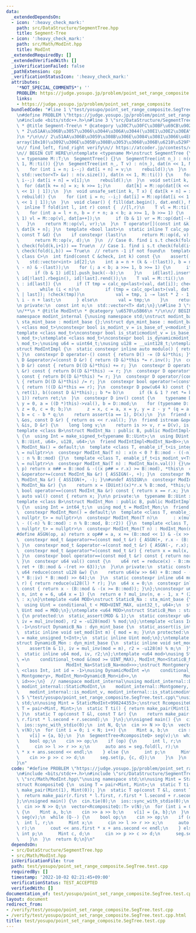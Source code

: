 ```yaml
---
data:
  _extendedDependsOn:
  - icon: ':heavy_check_mark:'
    path: src/DataStructure/SegmentTree.hpp
    title: Segment-Tree
  - icon: ':heavy_check_mark:'
    path: src/Math/ModInt.hpp
    title: ModInt
  _extendedRequiredBy: []
  _extendedVerifiedWith: []
  _isVerificationFailed: false
  _pathExtension: cpp
  _verificationStatusIcon: ':heavy_check_mark:'
  attributes:
    '*NOT_SPECIAL_COMMENTS*': ''
    PROBLEM: https://judge.yosupo.jp/problem/point_set_range_composite
    links:
    - https://judge.yosupo.jp/problem/point_set_range_composite
  bundledCode: "#line 1 \"test/yosupo/point_set_range_composite.SegTree.test.cpp\"\
    \n#define PROBLEM \"https://judge.yosupo.jp/problem/point_set_range_composite\"\
    \n#include <bits/stdc++.h>\n#line 3 \"src/DataStructure/SegmentTree.hpp\"\n/**\n\
    \ * @title Segment-Tree\n * @category \u30C7\u30FC\u30BF\u69CB\u9020\n * O(logN)\n\
    \ * 2\u51AA\u306B\u3057\u3066\u3044\u306A\u3044(\u30E1\u30E2\u30EA\u7BC0\u7D04\
    )\n */\n\n// 2\u51AA\u306B\u3059\u308B\u306E\u3084\u3081\u3066\u4E8C\u6B21\u5143\
    array(10x10)\u3092\u306E\u305B\u308B\u3053\u3068\u306B\u6210\u529F\n// https://atcoder.jp/contests/arc027/tasks/arc027_4\n\
    \n// find_left, find_right verify\n// https://atcoder.jp/contests/code-festival-2014-qualb/tasks/code_festival_qualB_d\n\
    \n// BEGIN CUT HERE\n\ntemplate <typename M>\nstruct SegmentTree {\n  using T\
    \ = typename M::T;\n  SegmentTree() {}\n  SegmentTree(int n_) : n(n_), dat(n <<\
    \ 1, M::ti()) {}\n  SegmentTree(int n_, T v) : n(n_), dat(n << 1, M::ti()) {\n\
    \    for (int i = n; i--;) dat[i + n] = v;\n    rebuild();\n  }\n  SegmentTree(const\
    \ std::vector<T> &v) : n(v.size()), dat(n << 1, M::ti()) {\n    for (int i = n;\
    \ i--;) dat[i + n] = v[i];\n    rebuild();\n  }\n  void set(int k, T x) {\n  \
    \  for (dat[k += n] = x; k >>= 1;)\n      dat[k] = M::op(dat[(k << 1) | 0], dat[(k\
    \ << 1) | 1]);\n  }\n  void unsafe_set(int k, T x) { dat[k + n] = x; }\n  void\
    \ rebuild() {\n    for (int i = n; --i;) dat[i] = M::op(dat[i << 1 | 0], dat[i\
    \ << 1 | 1]);\n  }\n  void clear() { fill(dat.begin(), dat.end(), M::ti()); }\n\
    \  inline T fold(int l, int r) const {  //[l,r)\n    T vl = M::ti(), vr = M::ti();\n\
    \    for (int a = l + n, b = r + n; a < b; a >>= 1, b >>= 1) {\n      if (a &\
    \ 1) vl = M::op(vl, dat[a++]);\n      if (b & 1) vr = M::op(dat[--b], vr);\n \
    \   }\n    return M::op(vl, vr);\n  }\n  T operator[](const int &k) const { return\
    \ dat[k + n]; }\n  template <bool last>\n  static inline T calc_op(const T &v,\
    \ const T &d) {\n    if constexpr (last)\n      return M::op(d, v);\n    else\n\
    \      return M::op(v, d);\n  }\n  // Case 0. find i s.t check(fold(k,i)) == False,\
    \ check(fold(k,i+1)) == True\n  // Case 1. find i s.t check(fold(i+1,b)) == False,\
    \ check(fold(i,b)) == True\n  // return -1 if not found\n  template <bool last,\
    \ class C>\n  int find(const C &check, int k) const {\n    assert(!check(M::ti()));\n\
    \    std::vector<int> id[2];\n    int a = n + (k & -(!last)), b = n + n + ((k\
    \ - n) & -(last));\n    for (; a < b; a >>= 1, b >>= 1) {\n      if (a & 1) id[0].push_back(a++);\n\
    \      if (b & 1) id[1].push_back(--b);\n    }\n    id[last].insert(id[last].end(),\
    \ id[!last].rbegin(), id[!last].rend());\n    T val = M::ti();\n    for (int i\
    \ : id[last]) {\n      if (T tmp = calc_op<last>(val, dat[i]); check(tmp)) {\n\
    \        while (i < n)\n          if (tmp = calc_op<last>(val, dat[i = i << 1\
    \ | last]); !check(tmp))\n            val = tmp, i -= last * 2 - 1;\n        return\
    \ i - n + last;\n      } else\n        val = tmp;\n    }\n    return -1;\n  }\n\
    \n private:\n  const int n;\n  std::vector<T> dat;\n};\n#line 3 \"src/Math/ModInt.hpp\"\
    \n/**\n * @title ModInt\n * @category \u6570\u5B66\n */\n\n// BEGIN CUT HERE\n\
    namespace modint_internal {\nusing namespace std;\nstruct modint_base {};\nstruct\
    \ sta_mint_base : modint_base {};\nstruct dyn_mint_base : modint_base {};\ntemplate\
    \ <class mod_t>\nconstexpr bool is_modint_v = is_base_of_v<modint_base, mod_t>;\n\
    template <class mod_t>\nconstexpr bool is_staticmodint_v = is_base_of_v<sta_mint_base,\
    \ mod_t>;\ntemplate <class mod_t>\nconstexpr bool is_dynamicmodint_v = is_base_of_v<dyn_mint_base,\
    \ mod_t>;\nusing u64 = uint64_t;\nusing u128 = __uint128_t;\ntemplate <class D>\n\
    struct ModIntImpl {\n  static constexpr inline auto modulo() { return D::mod;\
    \ }\n  constexpr D operator-() const { return D() -= (D &)*this; }\n  constexpr\
    \ D &operator/=(const D &r) { return (D &)*this *= r.inv(); }\n  constexpr D operator+(const\
    \ D &r) const { return D((D &)*this) += r; }\n  constexpr D operator-(const D\
    \ &r) const { return D((D &)*this) -= r; }\n  constexpr D operator*(const D &r)\
    \ const { return D((D &)*this) *= r; }\n  constexpr D operator/(const D &r) const\
    \ { return D((D &)*this) /= r; }\n  constexpr bool operator!=(const D &r) const\
    \ { return !((D &)*this == r); }\n  constexpr D pow(u64 k) const {\n    for (D\
    \ ret(1), b((const D &)*this);; b *= b)\n      if (k & 1 ? ret *= b : 0; !(k >>=\
    \ 1)) return ret;\n  }\n  constexpr D inv() const {\n    typename D::Int x = 1,\
    \ y = 0, a = ((D *)this)->val(), b = D::mod;\n    for (typename D::Int q = 0,\
    \ z = 0, c = 0; b;)\n      z = x, c = a, x = y, y = z - y * (q = a / b), a = b,\
    \ b = c - b * q;\n    return assert(a == 1), D(x);\n  }\n  friend ostream &operator<<(ostream\
    \ &os, const D &r) { return os << r.val(); }\n  friend istream &operator>>(istream\
    \ &is, D &r) {\n    long long v;\n    return is >> v, r = D(v), is;\n  }\n};\n\
    template <class B>\nstruct ModInt_Na : public B, public ModIntImpl<ModInt_Na<B>>\
    \ {\n  using Int = make_signed_t<typename B::Uint>;\n  using DUint = conditional_t<is_same_v<typename\
    \ B::Uint, u64>, u128, u64>;\n  friend ModIntImpl<ModInt_Na<B>>;\n  constexpr\
    \ ModInt_Na() = default;\n  template <class T, enable_if_t<is_integral_v<T>, nullptr_t>\
    \ = nullptr>\n  constexpr ModInt_Na(T n) : x(n < 0 ? B::mod - ((-n) % B::mod)\
    \ : n % B::mod) {}\n  template <class T, enable_if_t<is_modint_v<T>, nullptr_t>\
    \ = nullptr>\n  constexpr ModInt_Na(T n) : ModInt_Na(n.val()) {}\n#define ASSIGN(m,\
    \ p) return x m## = B::mod & -((x p## = r.x) >= B::mod), *this\n  constexpr ModInt_Na\
    \ &operator+=(const ModInt_Na &r) { ASSIGN(-, +); }\n  constexpr ModInt_Na &operator-=(const\
    \ ModInt_Na &r) { ASSIGN(+, -); }\n#undef ASSIGN\n  constexpr ModInt_Na &operator*=(const\
    \ ModInt_Na &r) {\n    return x = (DUint)(x)*r.x % B::mod, *this;\n  }\n  constexpr\
    \ bool operator==(const ModInt_Na &r) const { return x == r.x; }\n  constexpr\
    \ auto val() const { return x; }\n\n private:\n  typename B::Uint x = 0;\n};\n\
    template <class B>\nstruct ModInt_Mon : public B, public ModIntImpl<ModInt_Mon<B>>\
    \ {\n  using Int = int64_t;\n  using mod_t = ModInt_Mon;\n  friend ModIntImpl<ModInt_Mon<B>>;\n\
    \  constexpr ModInt_Mon() = default;\n  template <class T, enable_if_t<is_integral_v<T>,\
    \ nullptr_t> = nullptr>\n  constexpr ModInt_Mon(T n)\n      : x(mul(n < 0 ? B::mod\
    \ - ((-n) % B::mod) : n % B::mod, B::r2)) {}\n  template <class T, enable_if_t<is_modint_v<T>,\
    \ nullptr_t> = nullptr>\n  constexpr ModInt_Mon(T n) : ModInt_Mon(n.val()) {}\n\
    #define ASGN(op, a) return x op## = a, x += (B::mod << 1) & -(x >> 63), *this\n\
    \  constexpr mod_t &operator+=(const mod_t &r) { ASGN(+, r.x - (B::mod << 1));\
    \ }\n  constexpr mod_t &operator-=(const mod_t &r) { ASGN(-, r.x); }\n#undef ASGN\n\
    \  constexpr mod_t &operator*=(const mod_t &r) { return x = mul(x, r.x), *this;\
    \ }\n  constexpr bool operator==(const mod_t &r) const { return norm() == r.norm();\
    \ }\n  constexpr u64 val() const {\n    u64 ret = reduce(x) - B::mod;\n    return\
    \ ret + (B::mod & -(ret >> 63));\n  }\n\n private:\n  static constexpr inline\
    \ u64 reduce(const u128 &w) {\n    return u64(w >> 64) + B::mod - ((u128(u64(w)\
    \ * B::iv) * B::mod) >> 64);\n  }\n  static constexpr inline u64 mul(u64 l, u64\
    \ r) { return reduce(u128(l) * r); }\n  u64 x = 0;\n  constexpr inline u64 norm()\
    \ const { return x - (B::mod & -(x >= B::mod)); }\n};\nconstexpr u64 mul_inv(u64\
    \ n, int e = 6, u64 x = 1) {\n  return e ? mul_inv(n, e - 1, x * (2 - x * n))\
    \ : x;\n}\ntemplate <u64 MOD>\nstruct StaticB_Na : sta_mint_base {\n protected:\n\
    \  using Uint = conditional_t < MOD<UINT_MAX, uint32_t, u64>;\n  static constexpr\
    \ Uint mod = MOD;\n};\ntemplate <u64 MOD>\nstruct StaticB_Mon : sta_mint_base\
    \ {\n protected:\n  static_assert(MOD & 1);\n  static constexpr u64 mod = MOD,\
    \ iv = mul_inv(mod), r2 = -u128(mod) % mod;\n};\ntemplate <class Int, int id =\
    \ -1>\nstruct DynamicB_Na : dyn_mint_base {\n  static_assert(is_integral_v<Int>);\n\
    \  static inline void set_mod(Int m) { mod = m; }\n\n protected:\n  using Uint\
    \ = make_unsigned_t<Int>;\n  static inline Uint mod;\n};\ntemplate <int id>\n\
    struct DynamicB_Mon : dyn_mint_base {\n  static inline void set_mod(u64 m) {\n\
    \    assert(m & 1), iv = mul_inv(mod = m), r2 = -u128(m) % m;\n  }\n\n protected:\n\
    \  static inline u64 mod, iv, r2;\n};\ntemplate <u64 mod>\nusing StaticModInt\
    \ =\n    conditional_t<mod &(mod >= UINT_MAX), ModInt_Mon<StaticB_Mon<mod>>,\n\
    \                  ModInt_Na<StaticB_Na<mod>>>;\nstruct Montgomery {};\ntemplate\
    \ <class Int, int id = -1>\nusing DynamicModInt =\n    conditional_t<is_same_v<Int,\
    \ Montgomery>, ModInt_Mon<DynamicB_Mon<id>>,\n                  ModInt_Na<DynamicB_Na<Int,\
    \ id>>>;\n}  // namespace modint_internal\nusing modint_internal::DynamicModInt,\
    \ modint_internal::StaticModInt,\n    modint_internal::Montgomery, modint_internal::is_dynamicmodint_v,\n\
    \    modint_internal::is_modint_v, modint_internal::is_staticmodint_v;\n#line\
    \ 5 \"test/yosupo/point_set_range_composite.SegTree.test.cpp\"\nusing namespace\
    \ std;\n\nusing Mint = StaticModInt<998244353>;\nstruct RcompositeQ {\n  using\
    \ T = pair<Mint, Mint>;\n  static T ti() { return make_pair(Mint(1), Mint(0));\
    \ }\n  static T op(const T &l, const T &r) {\n    return make_pair(r.first * l.first,\
    \ r.first * l.second + r.second);\n  }\n};\n\nsigned main() {\n  cin.tie(0);\n\
    \  ios::sync_with_stdio(0);\n  int N, Q;\n  cin >> N >> Q;\n  vector<RcompositeQ::T>\
    \ v(N);\n  for (int i = 0; i < N; i++) {\n    Mint a, b;\n    cin >> a >> b;\n\
    \    v[i] = {a, b};\n  }\n  SegmentTree<RcompositeQ> seg(v);\n  while (Q--) {\n\
    \    bool op;\n    cin >> op;\n    if (op) {\n      int l, r;\n      Mint x;\n\
    \      cin >> l >> r >> x;\n      auto ans = seg.fold(l, r);\n      cout << ans.first\
    \ * x + ans.second << endl;\n    } else {\n      int p;\n      Mint c, d;\n  \
    \    cin >> p >> c >> d;\n      seg.set(p, {c, d});\n    }\n  }\n  return 0;\n\
    }\n"
  code: "#define PROBLEM \"https://judge.yosupo.jp/problem/point_set_range_composite\"\
    \n#include <bits/stdc++.h>\n#include \"src/DataStructure/SegmentTree.hpp\"\n#include\
    \ \"src/Math/ModInt.hpp\"\nusing namespace std;\n\nusing Mint = StaticModInt<998244353>;\n\
    struct RcompositeQ {\n  using T = pair<Mint, Mint>;\n  static T ti() { return\
    \ make_pair(Mint(1), Mint(0)); }\n  static T op(const T &l, const T &r) {\n  \
    \  return make_pair(r.first * l.first, r.first * l.second + r.second);\n  }\n\
    };\n\nsigned main() {\n  cin.tie(0);\n  ios::sync_with_stdio(0);\n  int N, Q;\n\
    \  cin >> N >> Q;\n  vector<RcompositeQ::T> v(N);\n  for (int i = 0; i < N; i++)\
    \ {\n    Mint a, b;\n    cin >> a >> b;\n    v[i] = {a, b};\n  }\n  SegmentTree<RcompositeQ>\
    \ seg(v);\n  while (Q--) {\n    bool op;\n    cin >> op;\n    if (op) {\n    \
    \  int l, r;\n      Mint x;\n      cin >> l >> r >> x;\n      auto ans = seg.fold(l,\
    \ r);\n      cout << ans.first * x + ans.second << endl;\n    } else {\n     \
    \ int p;\n      Mint c, d;\n      cin >> p >> c >> d;\n      seg.set(p, {c, d});\n\
    \    }\n  }\n  return 0;\n}\n"
  dependsOn:
  - src/DataStructure/SegmentTree.hpp
  - src/Math/ModInt.hpp
  isVerificationFile: true
  path: test/yosupo/point_set_range_composite.SegTree.test.cpp
  requiredBy: []
  timestamp: '2022-10-02 02:21:45+09:00'
  verificationStatus: TEST_ACCEPTED
  verifiedWith: []
documentation_of: test/yosupo/point_set_range_composite.SegTree.test.cpp
layout: document
redirect_from:
- /verify/test/yosupo/point_set_range_composite.SegTree.test.cpp
- /verify/test/yosupo/point_set_range_composite.SegTree.test.cpp.html
title: test/yosupo/point_set_range_composite.SegTree.test.cpp
---
```

